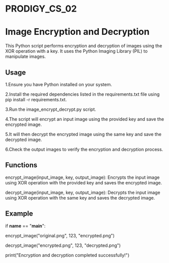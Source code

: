 # PRODIGY_CS_02

# Image Encryption and Decryption

This Python script performs encryption and decryption of images using the XOR operation with a key. It uses the Python Imaging Library (PIL) to manipulate images.

## Usage

 1.Ensure you have Python installed on your system.
 
 2.Install the required dependencies listed in the requirements.txt file using pip install -r requirements.txt.
 
 3.Run the image_encrypt_decrypt.py script.
 
 4.The script will encrypt an input image using the provided key and save the encrypted image.
 
 5.It will then decrypt the encrypted image using the same key and save the decrypted image.
 
 6.Check the output images to verify the encryption and decryption process.

## Functions

encrypt_image(input_image, key, output_image): Encrypts the input image using XOR operation with the provided key and saves the encrypted image.

decrypt_image(input_image, key, output_image): Decrypts the input image using XOR operation with the same key and saves the decrypted image.

## Example
if __name__ == "__main__":

  encrypt_image("original.png", 123, "encrypted.png")

  decrypt_image("encrypted.png", 123, "decrypted.png")

  print("Encryption and decryption completed successfully!")

